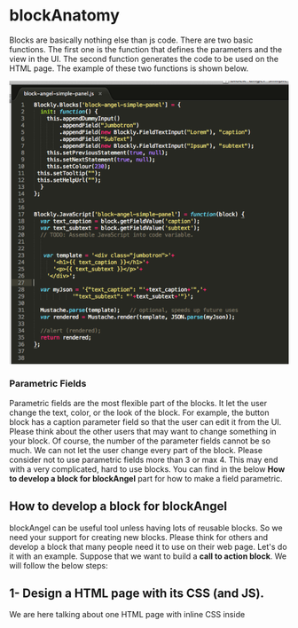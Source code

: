 # blockAnatomy


Blocks are basically nothing else than js code. There are two basic functions. The first one is the function that defines the parameters and the view in the UI. The second function generates the code to be used on the HTML page. The example of these two functions is shown below.

![Block FUnctions](blockfunctions.png)


### Parametric Fields

Parametric fields are the most flexible part of the blocks. It let the user change the text, color, or the look of the block. For example, the button block has a caption parameter field so that the user can edit it from the UI. Please think about the other users that may want to change something in your block. Of course, the number of the parameter fields cannot be so much. We can not let the user change every part of the block. Please consider not to use parametric fields more than 3 or max 4. This may end with a very complicated, hard to use blocks. You can find in the below **How to develop a block for blockAngel** part for how to make a field parametric.


## How to develop a block for blockAngel

blockAngel can be useful tool unless having lots of reusable blocks. So we need your support for creating new blocks. Please think for others and develop a block that many people need it to use on their web page. Let's do it with an example. Suppose that we want to build a **call to action block**. We will follow the below steps:

## 1- Design a HTML page with its CSS (and JS). 

We are here talking about one HTML page with inline CSS inside <style> tag. This is the design that you want to make it blockAngel block. Here is the HTML code.

```html
<!DOCTYPE html>
<html lang="en">
<head>
    <meta charset="utf-8">
    <meta name="viewport" content="width=device-width, initial-scale=1, shrink-to-fit=no">
    <meta name="description" content="">
    <meta name="author" content="">
    <link rel="icon" href="">

    <title>Blockangel Theme Parts</title>

    <!-- Bootstrap core CSS -->
    <link rel="stylesheet" href="https://maxcdn.bootstrapcdn.com/bootstrap/4.0.0/css/bootstrap.min.css" integrity="sha384-Gn5384xqQ1aoWXA+058RXPxPg6fy4IWvTNh0E263XmFcJlSAwiGgFAW/dAiS6JXm" crossorigin="anonymous">
    <link rel="stylesheet" href="https://use.fontawesome.com/releases/v5.1.0/css/all.css" integrity="sha384-lKuwvrZot6UHsBSfcMvOkWwlCMgc0TaWr+30HWe3a4ltaBwTZhyTEggF5tJv8tbt" crossorigin="anonymous">

</head>


<body>


    <style>
        @import url('https://fonts.googleapis.com/css?family=Open+Sans:300,400,600,800');

        body {
            font-family: 'Open Sans', sans-serif;
        }

        .btn a {
            color: white;
        }

        .calltoaction001 {
            min-height: 300px;
            border-style: solid;
            border-color: lightgray;
            border-width: 1px;
            margin: 20px;
            box-shadow: 2px 2px 2px rgba(5, 5, 5, 0.2);
        }

        .content004-right {
            min-height: 800px;
            background: orange;
        }

        .content004_inner {
            background: orange;
        }

    </style>


        
       
    <div class="content004">
        <div class="container-fluid content004_inner text-center">
            <div class="row align-middle">
                <div class="col-md-12 align-self-center">
                    <h1>Angel Blocks</h1>
                    <p class="text-h3">Far far away, behind the word mountains, far from the countries Vokalia and Consonantia, there live the blind texts.</p>
                    <p class="mt-4 mb-5"><a class="btn btn-danger" href="https://www.google.com">Button</a></p>
                </div>

                <div class="col-md-0 content004-right">

                </div>

            </div>
        </div>
    </div>
    
    
   
</body>
</html>

```

Open it in your browser and be sure that it is the final design. We will only take the style part and the below div section up to &lt;/body&gt; tag.

## 2- Decide the parametric fields. 

The parts that you will give the flexibility to be changed from the UI. Give them a variable name.

**Parametric parts:**

- &lt;h1&gt;Angel Blocks&lt;/h1&gt; : h1_caption
- &lt;p class="text-h3"&gt; text &lt;/p&gt; : paragraph_content
- The button caption : button_caption
- Button link for call to action : button_link

## 3- Change the text you want to make parametric with the name inside two curly brackets.

&lt;h1&gt;Angel Blocks&lt;/h1&gt; will be &lt;h1&gt;{{h1_caption}}&lt;/h1&gt;

and the overall code will be:

```html

    <style>
        @import url('https://fonts.googleapis.com/css?family=Open+Sans:300,400,600,800');

        body {
            font-family: 'Open Sans', sans-serif;
        }

        .btn a {
            color: white;
        }

        .calltoaction001 {
            min-height: 300px;
            border-style: solid;
            border-color: lightgray;
            border-width: 1px;
            margin: 20px;
            box-shadow: 2px 2px 2px rgba(5, 5, 5, 0.2);
        }

        .content004-right {
            min-height: 800px;
            background: orange;
        }

        .content004_inner {
            background: orange;
        }

    </style>


        
       
    <div class="content004">
        <div class="container-fluid content004_inner text-center">
            <div class="row align-middle">
                <div class="col-md-12 align-self-center">
                    <h1>{{h1_caption}}</h1>
                    <p class="text-h3">{{paragraph_content}}</p>
                    <p class="mt-4 mb-5"><a class="btn btn-danger" href="{{button_link}}">{{button_caption}}</a></p>
                </div>

                <div class="col-md-0 content004-right">

                </div>

            </div>
        </div>
    </div>


```

## 4- Design your block with block factory

The block factory is a great tool designed by Google engineers. Now we will use this tool to design our block's user interface.
Before using block factory please watch [this video](https://www.youtube.com/watch?time_continue=2&v=s2_xaEvcVI0) on how to use it. It is just 13 minutes :) 

Now let's go to [Google Block Factory](https://blockly-demo.appspot.com/static/demos/blockfactory/index.html) and design our block UI


## Naming Convention

### Block Names

block names must start with "block-angel-" prefix. ex: block-angel-simple-panel

### CSS Names